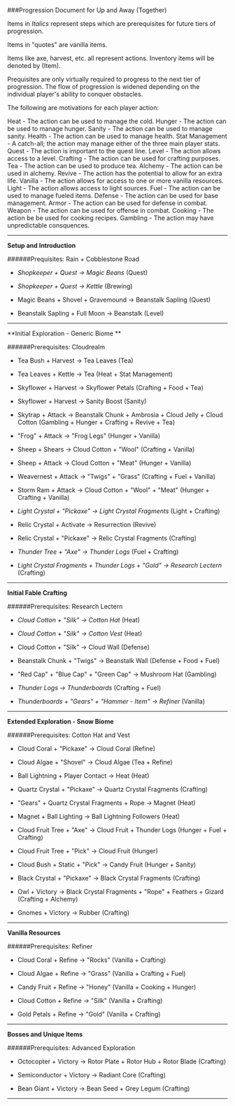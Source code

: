 ###Progression Document for Up and Away (Together)

Items in _Italics_ represent steps which are prerequisites for future tiers of progression.

Items in "quotes" are vanilla items.

Items like axe, harvest, etc. all represent actions. Inventory items will be denoted by (Item).

Prequisites are only virtually required to progress to the next tier of progression. The flow of progression is widened depending on the individual player's ability to conquer obstacles.
 
The following are motivations for each player action:

Heat - The action can be used to manage the cold.
Hunger - The action can be used to manage hunger.
Sanity - The action can be used to manage sanity.
Health - The action can be used to manage health.
Stat Management - A catch-all; the action may manage either of the three main player stats.
Quest - The action is important to the quest line.
Level - The action allows access to a level.
Crafting - The action can be used for crafting purposes.
Tea - The action can be used to produce tea.
Alchemy - The action can be used in alchemy.
Revive - The action has the potential to allow for an extra life.
Vanilla - The action allows for access to one or more vanilla resources.
Light - The action allows access to light sources.
Fuel - The action can be used to manage fueled items.
Defense - The action can be used for base management.
Armor - The action can be used for defense in combat.
Weapon - The action can be used for offense in combat.
Cooking - The action be be used for cooking recipes.
Gambling - The action may have unpredictable consquences.

------------------------------------------------------------------------------

**Setup and Introduction**

######Prequisites: Rain + Cobblestone Road

* _Shopkeeper + Quest -> Magic Beans_ (Quest)

* _Shopkeeper + Quest -> Kettle_ (Brewing)
	
* Magic Beans + Shovel + Gravemound -> Beanstalk Sapling (Quest)
		
* Beanstalk Sapling + Full Moon -> Beanstalk (Level)   

------------------------------------------------------------------------------

**Initial Exploration - Generic Biome **

######Prerequisites: Cloudrealm

* Tea Bush + Harvest -> Tea Leaves (Tea)
	
* Tea Leaves + Kettle -> Tea (Heat + Stat Management)

* Skyflower + Harvest -> Skyflower Petals (Crafting + Food + Tea)

* Skyflower + Harvest -> Sanity Boost (Sanity)

* Skytrap + Attack -> Beanstalk Chunk + Ambrosia + Cloud Jelly + Cloud Cotton (Gambling + Hunger + Crafting + Revive + Tea)

* "Frog" + Attack -> "Frog Legs" (Hunger + Vanilla)

* Sheep + Shears -> Cloud Cotton + "Wool" (Crafting + Vanilla)

* Sheep + Attack -> Cloud Cotton + "Meat" (Hunger + Vanilla)

* Weavernest + Attack -> "Twigs" + "Grass" (Crafting + Fuel + Vanilla)

* Storm Ram + Attack -> Cloud Cotton + "Wool" + "Meat" (Hunger + Crafting + Vanilla)

* _Light Crystal + "Pickaxe" -> Light Crystal Fragments_ (Light + Crafting)

* Relic Crystal + Activate -> Resurrection (Revive)

* Relic Crystal + "Pickaxe" -> Relic Crystal Fragments (Crafting)

* _Thunder Tree + "Axe" -> Thunder Logs_ (Fuel + Crafting)
	
* _Light Crystal Fragments + Thunder Logs + "Gold" -> Research Lectern_ (Crafting)

------------------------------------------------------------------------------

**Initial Fable Crafting**

######Prerequisites: Research Lectern

* _Cloud Cotton + "Silk" -> Cotton Hat_ (Heat)

* _Cloud Cotton + "Silk" -> Cotton Vest_ (Heat)

* Cloud Cotton + "Silk" -> Cloud Wall (Defense)

* Beanstalk Chunk + "Twigs" -> Beanstalk Wall (Defense + Food + Fuel)

* "Red Cap" + "Blue Cap" + "Green Cap" -> Mushroom Hat (Gambling)

* _Thunder Logs -> Thunderboards_ (Crafting + Fuel)

* _Thunderboards + "Gears" + "Hammer - Item" -> Refiner_ (Vanilla)

------------------------------------------------------------------------------

**Extended Exploration - Snow Biome** 

######Prerequisites: Cotton Hat and Vest

* Cloud Coral + "Pickaxe" -> Cloud Coral (Refine)

* Cloud Algae + "Shovel" -> Cloud Algae (Tea + Refine)

* Ball Lightning + Player Contact -> Heat (Heat)

* Quartz Crystal + "Pickaxe" -> Quartz Crystal Fragments (Crafting)

* "Gears" + Quartz Crystal Fragments + Rope -> Magnet (Heat)

* Magnet + Ball Lighting -> Ball Lightning Followers (Heat)

* Cloud Fruit Tree + "Axe" -> Cloud Fruit + Thunder Logs (Hunger + Fuel + Crafting)

* Cloud Fruit Tree + "Pick" -> Cloud Fruit (Hunger)

* Cloud Bush + Static + "Pick" -> Candy Fruit (Hunger + Sanity)

* Black Crystal + "Pickaxe" -> Black Crystal Fragments (Crafting)

* Owl + Victory -> Black Crystal Fragments + "Rope" + Feathers + Gizard (Crafting + Alchemy)

* Gnomes + Victory -> Rubber (Crafting)
 
------------------------------------------------------------------------------

**Vanilla Resources**

######Prerequisites: Refiner

* Cloud Coral + Refine -> "Rocks" (Vanilla + Crafting)

* Cloud Algae + Refine -> "Grass" (Vanilla + Crafting + Fuel)

* Candy Fruit + Refine -> "Honey" (Vanilla + Cooking + Hunger)

* Cloud Cotton + Refine -> "Silk" (Vanilla + Crafting)

* Gold Petals + Refine -> "Gold" (Vanilla + Crafting)

------------------------------------------------------------------------------

**Bosses and Unique Items**

######Prerequisites: Advanced Exploration

* Octocopter + Victory -> Rotor Plate + Rotor Hub + Rotor Blade (Crafting)

* Semiconductor + Victory -> Radiant Core (Crafting)

* Bean Giant + Victory -> Bean Seed + Grey Legum (Crafting)

------------------------------------------------------------------------------

